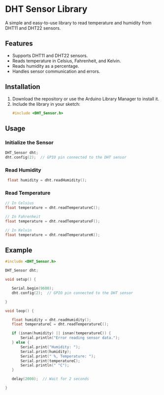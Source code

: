 # DHT Sensor Library

A simple and easy-to-use library to read temperature and humidity from DHT11 and DHT22 sensors.

## Features
- Supports DHT11 and DHT22 sensors.
- Reads temperature in Celsius, Fahrenheit, and Kelvin.
- Reads humidity as a percentage.
- Handles sensor communication and errors.

## Installation

1. Download the repository or use the Arduino Library Manager to install it.
2. Include the library in your sketch:
   ```cpp
   #include <DHT_Sensor.h>
   ```

## Usage

### Initialize the Sensor
   ```cpp
   DHT_Sensor dht;
   dht.config(2);  // GPIO pin connected to the DHT sensor
   ```

### Read Humidity
   ```cpp
    float humidity = dht.readHumidity();
   ```

### Read Temperature
   ```cpp
   // In Celsius
   float temperature = dht.readTemperatureC();

   // In Fahrenheit
   float temperature = dht.readTemperatureF();

   // In Kelvin
   float temperature = dht.readTemperatureK();
   ```

## Example
   ```cpp
   #include <DHT_Sensor.h>

   DHT_Sensor dht;

   void setup() {

      Serial.begin(9600);
      dht.config(2);  // GPIO pin connected to the DHT sensor

   }

   void loop() {

      float humidity = dht.readHumidity();
      float temperatureC = dht.readTemperatureC();
   
      if (isnan(humidity) || isnan(temperatureC)) {
          Serial.println("Error reading sensor data.");
      } else {
          Serial.print("Humidity: ");
          Serial.print(humidity);
          Serial.print(" %, Temperature: ");
          Serial.print(temperatureC);
          Serial.println(" °C");
      }
   
      delay(2000);  // Wait for 2 seconds

   }
   ```
